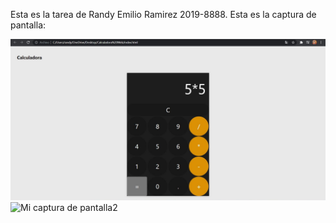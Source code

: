 Esta es la tarea de Randy Emilio Ramirez 2019-8888. Esta es la captura de pantalla:

![Mi captura de pantalla](webcalc.JPG)
![Mi captura de pantalla2](cambiointerfaz.JPG)
